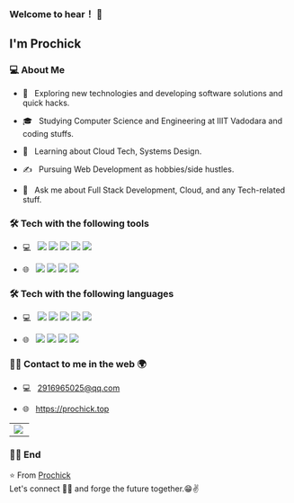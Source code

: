 ### Welcome to hear！ 👋

### <h2> I'm Prochick</h2>


<h3> 💻 About Me </h3>


- 🤔 &nbsp; Exploring new technologies and developing software solutions and quick hacks.

- 🎓 &nbsp; Studying Computer Science and Engineering at IIIT Vadodara and coding stuffs.

- 🌱 &nbsp; Learning about Cloud Tech, Systems Design.

- ✍️ &nbsp; Pursuing Web Development as hobbies/side hustles.

- 💬 &nbsp; Ask me about Full Stack Development, Cloud, and any Tech-related stuff.



<h3>🛠 Tech with the following tools</h3>


- 💻 &nbsp; <img src="https://img.shields.io/badge/-MongoDB-4DB33D?style=flat&logo=mongodb&logoColor=FFFFFF">  <img src="https://img.shields.io/badge/-MySQL-F29111?style=flat&logo=mysql&logoColor=FFFFFF">  <img src="https://img.shields.io/badge/-Node.js-3C873A?style=flat&logo=Node.js&logoColor=white">  <img src="https://img.shields.io/badge/-Redis-787878?style=flat">  <img src="http://img.shields.io/badge/-Docker-4285F4?style=flat&logo=docker&logoColor=white">

- 🌐 &nbsp; <img src="http://img.shields.io/badge/-Git-F1502F?style=flat&logo=git&logoColor=FFFFFF">  <img src="http://img.shields.io/badge/-Github-000000?style=flat&logo=github&logoColor=FFFFFF">  <img src="http://img.shields.io/badge/-VS%20Code-007ACC?style=flat&logo=visual%20studio%20code&logoColor=white">  <img src="http://img.shields.io/badge/-IDEA-black?style=flat&logo=vercel&logoColor=white">


<h3>🛠 Tech with the following languages</h3>


- 💻 &nbsp; <img src="https://img.shields.io/badge/-Python-black?style=flat&logo=python&logoColor=white">  <img src="http://img.shields.io/badge/-Java-F89820?style=flat&logo=java&logoColor=white">  <img src="https://img.shields.io/badge/C%23-%20-brightgreen">  <img src="https://img.shields.io/badge/-C%20&%20C++-659ad2?style=flat&logo=c%2B%2B&logoColor=ffffff">  <img src="https://img.shields.io/badge/-SQL-563D7C?style=flat&logo=sql&logoColor=white">

- 🌐 &nbsp; <img src = "https://img.shields.io/badge/-HTML-E34F26?style=flat&logo=html5&logoColor=white">  <img src = "https://img.shields.io/badge/-CSS-1572B6?style=flat&logo=css3&logoColor=white">  <img src="https://img.shields.io/badge/-JavaScript-eed718?style=flat&logo=javascript&logoColor=ffffff">  <img src="https://img.shields.io/badge/-Vue-563D7C?style=flat&logo=vue&logoColor=white">


<h3>🤝🏻 Contact to me in the web 🌍</h3>


- 💻 &nbsp; 2916965025@qq.com 

- 🌐 &nbsp; https://prochick.top


<table width="100%"  border="0" cellpadding="0" cellspacing="0">
  <tr>
    <td align="center">
      <img align="left" src="https://github-readme-stats.vercel.app/api?username=prochick&show_icons=true&theme=dracula" />
    </td>
  </tr>
</table>

<h3>🤝🏻 End</h3>

:star: From [Prochick](https://github.com/prochick)
<br/>
Let's connect 👨‍💻 and forge the future together.😁✌
